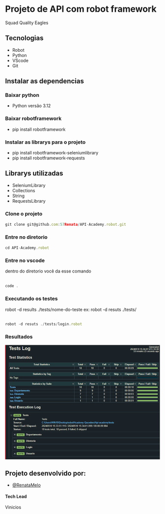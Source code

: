 # Projeto de API com robot framework

Squad Quality Eagles
 
## Tecnologias
 
- Robot
- Python
- VScode
- Git
 
## Instalar as dependencias
 
### Baixar python
 
- Python versão 3.12
 
### Baixar robotframework
 
- pip install robotframework
 
### Instalar as librarys para o projeto
 
- pip install robotframework-seleniumlibrary
- pip install robotframework-requests
 
## Librarys utilizadas
 
- SeleniumLibrary
- Collections
- String
- RequestsLibrary
 
### Clone o projeto
 
```jsx
git clone git@github.com:57Renata/API-Academy.robot.git
```
 
### Entre no diretorio
 
```jsx
cd API-Academy.robot
```
 
### Entre no vscode
 
dentro do diretorio você da esse comando
 
```jsx
 
code .
```
 
### Executando os testes
 
   robot -d results ./tests/nome-do-teste
   ex: robot -d resuts ./tests/
 
```jsx
 
robot -d resuts ./tests/login.robot
```
 
 
### Resultados
![alt text](<Captura de Tela (239).png>)

## Projeto desenvolvido por:
- [@RenataMelo](https://www.linkedin.com/in/renata-melo-592364254/C)
#### Tech Lead
   Vinicios

